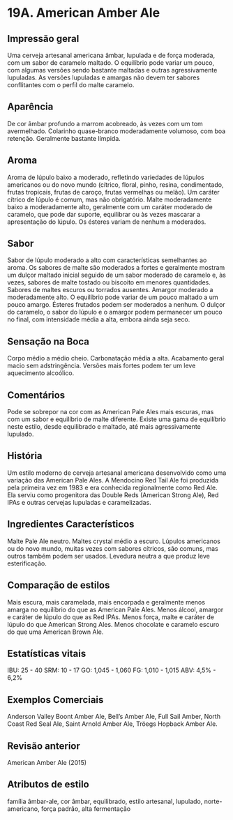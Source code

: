 # 19A. American Amber Ale

## Impressão geral

Uma cerveja artesanal americana âmbar, lupulada e de força moderada, com um sabor de caramelo maltado. O equilíbrio pode variar um pouco, com algumas versões sendo bastante maltadas e outras agressivamente lupuladas. As versões lupuladas e amargas não devem ter sabores conflitantes com o perfil do malte caramelo.

## Aparência

De cor âmbar profundo a marrom acobreado, às vezes com um tom avermelhado. Colarinho quase-branco moderadamente volumoso, com boa retenção. Geralmente bastante límpida.

## Aroma

Aroma de lúpulo baixo a moderado, refletindo variedades de lúpulos americanos ou do novo mundo (cítrico, floral, pinho, resina, condimentado, frutas tropicais, frutas de caroço, frutas vermelhas ou melão). Um caráter cítrico de lúpulo é comum, mas não obrigatório. Malte moderadamente baixo a moderadamente alto, geralmente com um caráter moderado de caramelo, que pode dar suporte, equilibrar ou às vezes mascarar a apresentação do lúpulo. Os ésteres variam de nenhum a moderados.

## Sabor

Sabor de lúpulo moderado a alto com características semelhantes ao aroma. Os sabores de malte são moderados a fortes e geralmente mostram um dulçor maltado inicial seguido de um sabor moderado de caramelo e, às vezes, sabores de malte tostado ou biscoito em menores quantidades. Sabores de maltes escuros ou torrados ausentes. Amargor moderado a moderadamente alto. O equilíbrio pode variar de um pouco maltado a um pouco amargo. Ésteres frutados podem ser moderados a nenhum. O dulçor do caramelo, o sabor do lúpulo e o amargor podem permanecer um pouco no final, com intensidade média a alta, embora ainda seja seco.

## Sensação na Boca

Corpo médio a médio cheio. Carbonatação média a alta. Acabamento geral macio sem adstringência. Versões mais fortes podem ter um leve aquecimento alcoólico.

## Comentários

Pode se sobrepor na cor com as American Pale Ales mais escuras, mas com um sabor e equilíbrio de malte diferente. Existe uma gama de equilíbrio neste estilo, desde equilibrado e maltado, até mais agressivamente lupulado.

## História

Um estilo moderno de cerveja artesanal americana desenvolvido como uma variação das American Pale Ales. A Mendocino Red Tail Ale foi produzida pela primeira vez em 1983 e era conhecida regionalmente como Red Ale. Ela serviu como progenitora das Double Reds (American Strong Ale), Red IPAs e outras cervejas lupuladas e caramelizadas.

## Ingredientes Característicos

Malte Pale Ale neutro. Maltes crystal médio a escuro. Lúpulos americanos ou do novo mundo, muitas vezes com sabores cítricos, são comuns, mas outros também podem ser usados. Levedura neutra a que produz leve esterificação.

## Comparação de estilos

Mais escura, mais caramelada, mais encorpada e geralmente menos amarga no equilíbrio do que as American Pale Ales. Menos álcool, amargor e caráter de lúpulo do que as Red IPAs. Menos força, malte e caráter de lúpulo do que American Strong Ales. Menos chocolate e caramelo escuro do que uma American Brown Ale.

## Estatísticas vitais

IBU: 25 - 40
SRM: 10 - 17
GO: 1,045 - 1,060
FG: 1,010 - 1,015
ABV: 4,5% - 6,2%

## Exemplos Comerciais

Anderson Valley Boont Amber Ale, Bell’s Amber Ale, Full Sail Amber, North Coast Red Seal Ale, Saint Arnold Amber Ale, Tröegs Hopback Amber Ale.

## Revisão anterior

American Amber Ale (2015)

## Atributos de estilo

família âmbar-ale, cor âmbar, equilibrado, estilo artesanal, lupulado, norte-americano, força padrão, alta fermentação